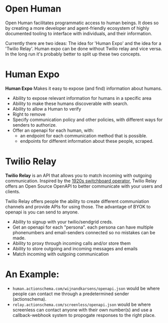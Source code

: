 # Open Human

Open Human facilitates programmatic access to human beings. It does so by creating a more developer and agent-friendly ecosystem of highly documented tooling to interface with individuals, and their information.

Currently there are two ideas: The idea for 'Human Expo' and the idea for a 'Twilio Relay'. Human expo can be done without Twilio relay and vice versa. In the long run it's probably better to split up these two concepts.

# Human Expo

**Human Expo** Makes it easy to expose (and find) information about humans.

- Ability to expose relevant information for humans in a specific area
- Ability to make these humans discoverable with search.
- Ability to allow a Human to verify
- Right to remove
- Specify communication policy and other policies, with different ways for senders to authorize.
- Offer an openapi for each human, with:
  - an endpoint for each communication method that is possible.
  - endpoints for different information about these people, scraped.

# Twilio Relay

**Twilio Relay** is an API that allows you to match incoming with outgoing communication. Inspired by the [1920s switchboard operator](https://en.wikipedia.org/wiki/Telephone_switchboard), Twilio Relay offers an Open Source OpenAPI to better communicate with your users and clients.

Twilio Relay offers people the ability to create different communiation channels and provide APIs for using those. The advantage of BYOK to openapi is you can send to anyone.

- Ability to signup with your twilio/sendgrid creds.
- Get an openapi for each "persona". each persona can have multiple phonenumbers and email-senders connected so no mistakes can be made.
- Ability to proxy through incoming calls and/or store them
- Ability to store outgoing and incoming messages and emails
- Match incoming with outgoing communication

# An Example:

- `human.actionschema.com/wijnandkarsens/openapi.json` would be where people can contact me through a predetermined sender (actionschema).
- `relay.actionschema.com/screenless/openapi.json` would be where screenless can contact anyone with their own number(s) and use a callback-webhook system to propogate responses to the right place.
